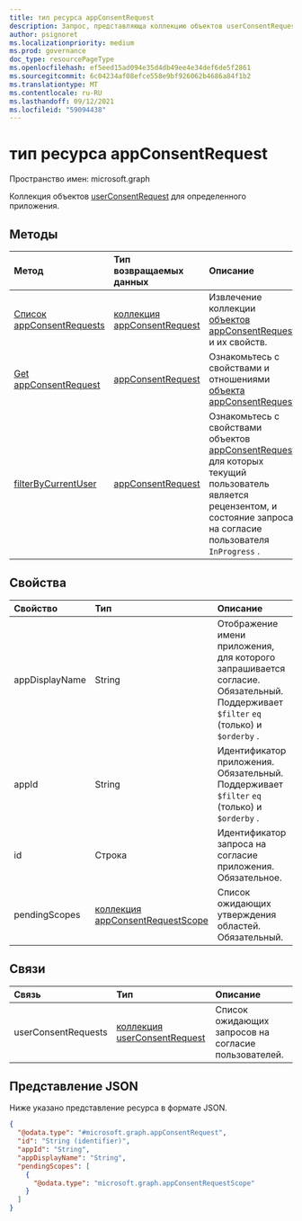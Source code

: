 ```yaml
---
title: тип ресурса appConsentRequest
description: Запрос, представляюща коллекцию объектов userConsentRequest для определенного приложения.
author: psignoret
ms.localizationpriority: medium
ms.prod: governance
doc_type: resourcePageType
ms.openlocfilehash: ef5eed15ad094e35d4db49ee4e34def6de5f2861
ms.sourcegitcommit: 6c04234af08efce558e9bf926062b4686a84f1b2
ms.translationtype: MT
ms.contentlocale: ru-RU
ms.lasthandoff: 09/12/2021
ms.locfileid: "59094438"
---
```

# <a name="appconsentrequest-resource-type"></a>тип ресурса appConsentRequest

Пространство имен: microsoft.graph

Коллекция объектов [userConsentRequest](../resources/userconsentrequest.md) для определенного приложения.

## <a name="methods"></a>Методы

|Метод|Тип возвращаемых данных|Описание|
|:---|:---|:---|
|[Список appConsentRequests](../api/appconsentrequest-list.md)|[коллекция appConsentRequest](../resources/appconsentrequest.md)|Извлечение коллекции [объектов appConsentRequest](appconsentrequest.md) и их свойств.|
|[Get appConsentRequest](../api/appconsentrequest-get.md)|[appConsentRequest](../resources/appconsentrequest.md)|Ознакомьтесь с свойствами и отношениями [объекта appConsentRequest.](../resources/appconsentrequest.md)|
|[filterByCurrentUser](../api/appconsentrequest-filterByCurrentUser.md)|[appConsentRequest](../resources/appconsentrequest.md)|Ознакомьтесь с свойствами объектов [appConsentRequest,](../resources/appconsentrequest.md) для которых текущий пользователь является рецензентом, и состояние запроса на согласие пользователя `InProgress` . |

## <a name="properties"></a>Свойства

|Свойство|Тип|Описание|
|:---|:---|:---|
|appDisplayName|String|Отображение имени приложения, для которого запрашивается согласие. Обязательный. Поддерживает `$filter` `eq` (только) и `$orderby` . |
|appId|String|Идентификатор приложения. Обязательный. Поддерживает `$filter` `eq` (только) и `$orderby` . |
|id|Строка|Идентификатор запроса на согласие приложения. Обязательное.|
|pendingScopes|[коллекция appConsentRequestScope](../resources/appconsentrequestscope.md)|Список ожидающих утверждения областей. Обязательный.|

## <a name="relationships"></a>Связи

|Связь|Тип|Описание|
|:---|:---|:---|
|userConsentRequests|[коллекция userConsentRequest](../resources/userconsentrequest.md)|Список ожидающих запросов на согласие пользователей.|

## <a name="json-representation"></a>Представление JSON

Ниже указано представление ресурса в формате JSON.
<!-- {
  "blockType": "resource",
  "keyProperty": "id",
  "@odata.type": "microsoft.graph.appConsentRequest",
  "openType": false
}
-->
``` json
{
  "@odata.type": "#microsoft.graph.appConsentRequest",
  "id": "String (identifier)",
  "appId": "String",
  "appDisplayName": "String",
  "pendingScopes": [
    {
      "@odata.type": "microsoft.graph.appConsentRequestScope"
    }
  ]
}
```
